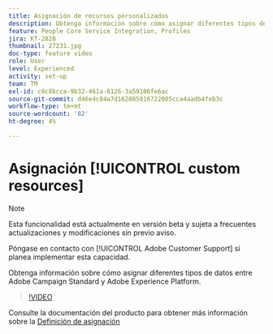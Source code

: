 ```yaml
---
title: Asignación de recursos personalizados
description: Obtenga información sobre cómo asignar diferentes tipos de datos entre Adobe Campaign Standard (ACS) y Adobe Experience Platform (AEP)
feature: People Core Service Integration, Profiles
jira: KT-2828
thumbnail: 27231.jpg
doc-type: feature video
role: User
level: Experienced
activity: set-up
team: TM
exl-id: c0c8bcca-9b32-461a-8126-3a59106fe6ac
source-git-commit: d46e4c84a7d162085016722005cca4aadb4feb3c
workflow-type: tm+mt
source-wordcount: '82'
ht-degree: 4%

---
```


# Asignación [!UICONTROL custom resources]

>[!NOTE]
>
>Esta funcionalidad está actualmente en versión beta y sujeta a frecuentes actualizaciones y modificaciones sin previo aviso.
>
>Póngase en contacto con [!UICONTROL Adobe Customer Support] si planea implementar esta capacidad.

Obtenga información sobre cómo asignar diferentes tipos de datos entre Adobe Campaign Standard y Adobe Experience Platform.

>[!VIDEO](https://video.tv.adobe.com/v/27231?quality=12&learn=on)

Consulte la documentación del producto para obtener más información sobre la [Definición de asignación](https://experienceleague.adobe.com/docs/campaign-standard/using/integrating-with-adobe-cloud/adobe-experience-platform/data-connector/aep-mapping-definition.html)
